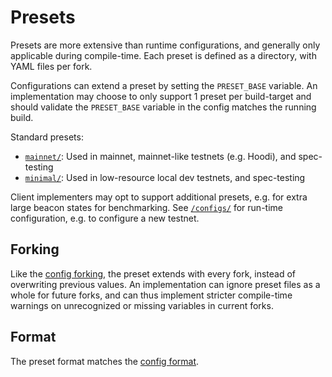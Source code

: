# Presets

Presets are more extensive than runtime configurations, and generally only
applicable during compile-time. Each preset is defined as a directory, with YAML
files per fork.

Configurations can extend a preset by setting the `PRESET_BASE` variable. An
implementation may choose to only support 1 preset per build-target and should
validate the `PRESET_BASE` variable in the config matches the running build.

Standard presets:

- [`mainnet/`](./mainnet): Used in mainnet, mainnet-like testnets (e.g. Hoodi),
  and spec-testing
- [`minimal/`](./minimal): Used in low-resource local dev testnets, and
  spec-testing

Client implementers may opt to support additional presets, e.g. for extra large
beacon states for benchmarking. See [`/configs/`](../configs) for run-time
configuration, e.g. to configure a new testnet.

## Forking

Like the [config forking](../configs/README.md#forking), the preset extends with
every fork, instead of overwriting previous values. An implementation can ignore
preset files as a whole for future forks, and can thus implement stricter
compile-time warnings on unrecognized or missing variables in current forks.

## Format

The preset format matches the [config format](../configs/README.md#format).
